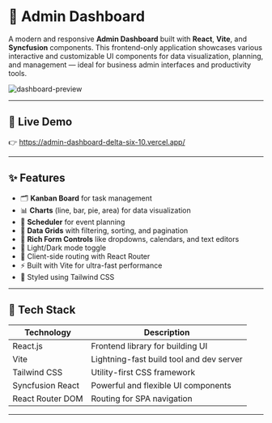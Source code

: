 # 🧩 Admin Dashboard

A modern and responsive **Admin Dashboard** built with **React**, **Vite**, and **Syncfusion** components. This frontend-only application showcases various interactive and customizable UI components for data visualization, planning, and management — ideal for business admin interfaces and productivity tools.

![dashboard-preview](preview.png) <!-- Replace with actual screenshot path -->

---

## 🚀 Live Demo

👉 https://admin-dashboard-delta-six-10.vercel.app/

---

## ✨ Features

- 🗂 **Kanban Board** for task management
- 📊 **Charts** (line, bar, pie, area) for data visualization
- 📅 **Scheduler** for event planning
- 🧮 **Data Grids** with filtering, sorting, and pagination
- 🧾 **Rich Form Controls** like dropdowns, calendars, and text editors
- 🌙 Light/Dark mode toggle
- 🧭 Client-side routing with React Router
- ⚡ Built with Vite for ultra-fast performance
- 🎨 Styled using Tailwind CSS

---

## 🧰 Tech Stack

| Technology        | Description                              |
|------------------|------------------------------------------|
| React.js          | Frontend library for building UI         |
| Vite              | Lightning-fast build tool and dev server |
| Tailwind CSS      | Utility-first CSS framework              |
| Syncfusion React  | Powerful and flexible UI components      |
| React Router DOM  | Routing for SPA navigation               |

---
